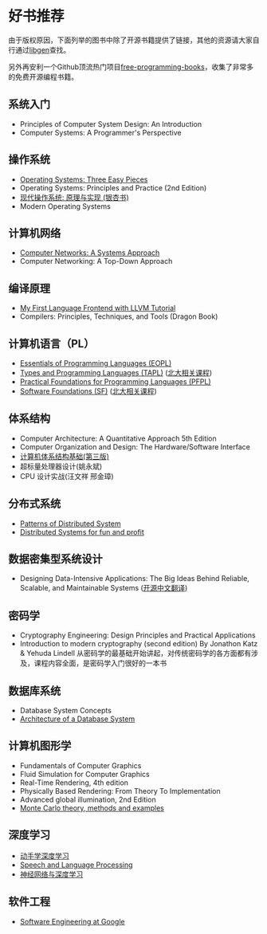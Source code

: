 # 好书推荐
由于版权原因，下面列举的图书中除了开源书籍提供了链接，其他的资源请大家自行通过[libgen](http://libgen.is/)查找。

另外再安利一个Github顶流热门项目[free-programming-books](https://github.com/EbookFoundation/free-programming-books)，收集了非常多的免费开源编程书籍。

## 系统入门
- Principles of Computer System Design: An Introduction
- Computer Systems: A Programmer's Perspective
## 操作系统
- [Operating Systems: Three Easy Pieces](https://pages.cs.wisc.edu/~remzi/OSTEP/)
- Operating Systems: Principles and Practice (2nd Edition)
- [现代操作系统: 原理与实现 (银杏书)](https://ipads.se.sjtu.edu.cn/mospi/)
- Modern Operating Systems
## 计算机网络
- [Computer Networks: A Systems Approach](https://book.systemsapproach.org/foreword.html)
- Computer Networking: A Top-Down Approach
## 编译原理
- [My First Language Frontend with LLVM Tutorial](https://llvm.org/docs/tutorial/MyFirstLanguageFrontend/index.html)
- Compilers: Principles, Techniques, and Tools (Dragon Book)
## 计算机语言（PL）
- [Essentials of Programming Languages (EOPL)](https://eopl3.com/)
- [Types and Programming Languages (TAPL)](https://www.cis.upenn.edu/~bcpierce/tapl/) ([北大相关课程](https://xiongyingfei.github.io/DPPL/2021/main.htm))
- [Practical Foundations for Programming Languages (PFPL)](https://www.cs.cmu.edu/~rwh/pfpl.html)
- [Software Foundations (SF)](https://softwarefoundations.cis.upenn.edu/) ([北大相关课程](https://xiongyingfei.github.io/SF/2021/))
## 体系结构
- Computer Architecture: A Quantitative Approach 5th Edition
- Computer Organization and Design: The Hardware/Software Interface
- [计算机体系结构基础(第三版)](https://github.com/foxsen/archbase)
- 超标量处理器设计(姚永斌)
- CPU 设计实战(汪文祥 邢金璋)
## 分布式系统
- [Patterns of Distributed System](https://github.com/dreamhead/patterns-of-distributed-systems)
- [Distributed Systems for fun and profit](http://book.mixu.net/distsys/index.html)
## 数据密集型系统设计
- Designing Data-Intensive Applications: The Big Ideas Behind Reliable, Scalable, and Maintainable Systems ([开源中文翻译](https://github.com/Vonng/ddia))
## 密码学
- Cryptography Engineering: Design Principles and Practical Applications
- Introduction to modern cryptography (second edition)
          By Jonathon Katz & Yehuda Lindell
          从密码学的最基础开始讲起，对传统密码学的各方面都有涉及，课程内容全面，是密码学入门很好的一本书
## 数据库系统
- Database System Concepts
- [Architecture of a Database System](https://dsf.berkeley.edu/papers/fntdb07-architecture.pdf)
## 计算机图形学
- Fundamentals of Computer Graphics
- Fluid Simulation for Computer Graphics
- Real-Time Rendering, 4th edition
- Physically Based Rendering: From Theory To Implementation
- Advanced global illumination, 2nd Edition
- [Monte Carlo theory, methods and examples](https://artowen.su.domains/mc/)
## 深度学习
- [动手学深度学习](http://tangshusen.me/Dive-into-DL-PyTorch/#/)
- [Speech and Language Processing](https://web.stanford.edu/~jurafsky/slp3/)
- [神经网络与深度学习](https://nndl.github.io/)
## 软件工程
- [Software Engineering at Google](https://abseil.io/resources/swe_at_google.2.pdf)